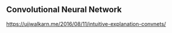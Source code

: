 




## Convolutional Neural Network
https://ujjwalkarn.me/2016/08/11/intuitive-explanation-convnets/